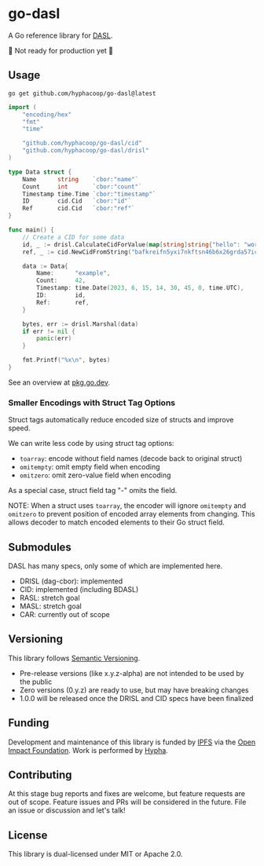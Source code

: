 # go-dasl

A Go reference library for [DASL](https://dasl.ing).

🚧 Not ready for production yet 🚧

## Usage

```
go get github.com/hyphacoop/go-dasl@latest
```

```go
import (
	"encoding/hex"
	"fmt"
	"time"

	"github.com/hyphacoop/go-dasl/cid"
	"github.com/hyphacoop/go-dasl/drisl"
)

type Data struct {
    Name      string    `cbor:"name"`
    Count     int       `cbor:"count"`
    Timestamp time.Time `cbor:"timestamp"`
    ID        cid.Cid   `cbor:"id"`
    Ref       cid.Cid   `cbor:"ref"`
}

func main() {
    // Create a CID for some data
    id, _ := drisl.CalculateCidForValue(map[string]string{"hello": "world"})
    ref, _ := cid.NewCidFromString("bafkreifn5yxi7nkftsn46b6x26grda57ict7md2xuvfbsgkiahe2e7vnq4")

    data := Data{
        Name:      "example",
        Count:     42,
        Timestamp: time.Date(2023, 6, 15, 14, 30, 45, 0, time.UTC),
        ID:        id,
        Ref:       ref,
    }

    bytes, err := drisl.Marshal(data)
    if err != nil {
        panic(err)
    }

    fmt.Printf("%x\n", bytes)
}
```

See an overview at [pkg.go.dev](https://pkg.go.dev/github.com/hyphacoop/go-dasl).

### Smaller Encodings with Struct Tag Options

Struct tags automatically reduce encoded size of structs and improve speed.

We can write less code by using struct tag options:
- `toarray`: encode without field names (decode back to original struct)
- `omitempty`: omit empty field when encoding
- `omitzero`: omit zero-value field when encoding

As a special case, struct field tag "-" omits the field.

NOTE: When a struct uses `toarray`, the encoder will ignore `omitempty` and `omitzero` to prevent position of encoded array elements from changing. This allows decoder to match encoded elements to their Go struct field.

## Submodules

DASL has many specs, only some of which are implemented here.

- DRISL (dag-cbor): implemented
- CID: implemented (including BDASL)
- RASL: stretch goal
- MASL: stretch goal
- CAR: currently out of scope

## Versioning

This library follows [Semantic Versioning](https://semver.org/).

- Pre-release versions (like x.y.z-alpha) are not intended to be used by the public
- Zero versions (0.y.z) are ready to use, but may have breaking changes
- 1.0.0 will be released once the DRISL and CID specs have been finalized

## Funding

Development and maintenance of this library is funded by [IPFS](https://ipfs.tech)
via the [Open Impact Foundation](https://openimpact.foundation/).
Work is performed by [Hypha](https://hypha.coop/).

## Contributing

At this stage bug reports and fixes are welcome, but feature requests are out of scope.
Feature issues and PRs will be considered in the future.
File an issue or discussion and let's talk!

## License

This library is dual-licensed under MIT or Apache 2.0.
